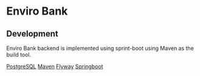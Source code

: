 # Enviro Bank

## Development

Enviro Bank backend is implemented using sprint-boot using Maven as the build tool.

[PostgreSQL](https://www.postgresql.org/download/)
[Maven](https://maven.apache.org/)
[Flyway](https://flywaydb.org/)
[Springboot](https://spring.io/projects/spring-boot)
